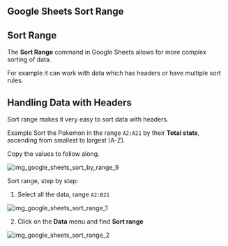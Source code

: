Google Sheets Sort Range
---
Sort Range
---
The **Sort Range** command in Google Sheets allows for more complex sorting of data.

For example it can work with data which has headers or have multiple sort rules.

Handling Data with Headers
---
Sort range makes it very easy to sort data with headers.

Example
Sort the Pokemon in the range `A2:A21` by their **Total stats**, ascending from smallest to largest (A-Z).

Copy the values to follow along.

![img_google_sheets_sort_by_range_9](https://user-images.githubusercontent.com/47166768/192560146-f7322182-3434-4498-9213-554ca9098a50.png)

Sort range, step by step:

1. Select all the data, range `A2:B21`

![img_google_sheets_sort_range_1](https://user-images.githubusercontent.com/47166768/192560468-36cf1f02-1e29-4f12-a450-cef45c91ede8.png)

2. Click on the **Data** menu and find **Sort range**

![img_google_sheets_sort_range_2](https://user-images.githubusercontent.com/47166768/192560792-97a8bde5-5691-4c5a-9b55-39a124379ce5.png)

